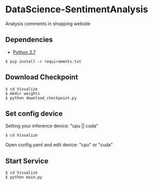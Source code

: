 # DataScience-SentimentAnalysis
Analysis comments in shopping website

## Dependencies 
* [Python 3.7](https://www.python.org/download/releases/3.7/)

```
$ pip install -r requirements.txt
```

## Download Checkpoint
```
$ cd Visualize
$ mkdir weights
$ python download_checkpoint.py
```

## Set config device
Setting your inference device: "cpu || cuda"
```
$ cd Visualize
```
Open config.yaml and edit device: "cpu" or "cuda"


## Start Service
```
$ cd Visualize
$ python main.py
```

